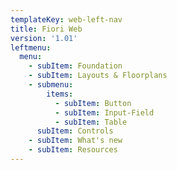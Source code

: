 ```yaml
---
templateKey: web-left-nav
title: Fiori Web
version: '1.01'
leftmenu:
  menu:
    - subItem: Foundation
    - subItem: Layouts & Floorplans
    - submenu:
        items:
          - subItem: Button
          - subItem: Input-Field
          - subItem: Table
      subItem: Controls
    - subItem: What's new
    - subItem: Resources
---
```


